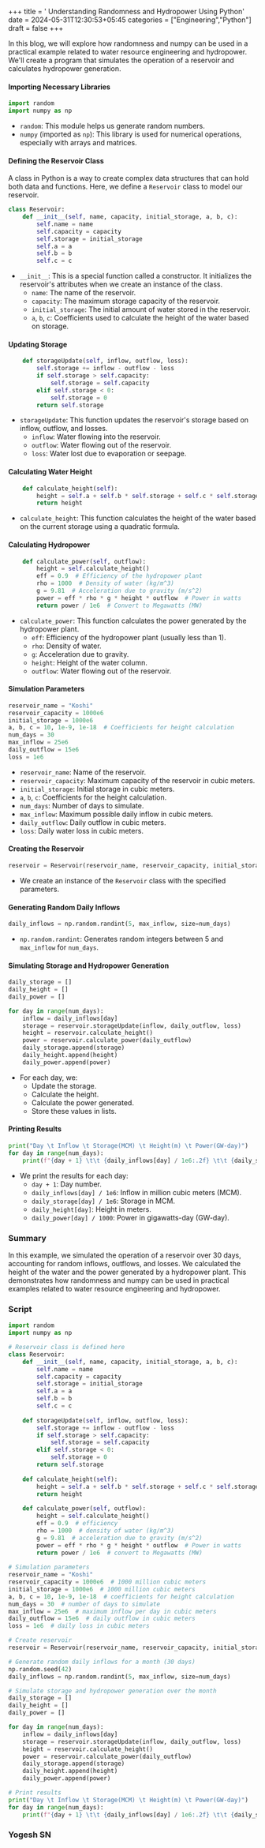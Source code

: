 +++
title = ' Understanding Randomness and Hydropower Using Python'
date = 2024-05-31T12:30:53+05:45
categories = ["Engineering","Python"]
draft = false
+++

In this blog, we will explore how randomness and numpy can be used in a practical example related to water resource engineering and hydropower. We'll create a program that simulates the operation of a reservoir and calculates hydropower generation. 

#### Importing Necessary Libraries

```python
import random
import numpy as np
```

- `random`: This module helps us generate random numbers.
- `numpy` (imported as `np`): This library is used for numerical operations, especially with arrays and matrices.

#### Defining the Reservoir Class

A class in Python is a way to create complex data structures that can hold both data and functions. Here, we define a `Reservoir` class to model our reservoir.

```python
class Reservoir:
    def __init__(self, name, capacity, initial_storage, a, b, c):
        self.name = name
        self.capacity = capacity
        self.storage = initial_storage
        self.a = a 
        self.b = b
        self.c = c
```

- `__init__`: This is a special function called a constructor. It initializes the reservoir's attributes when we create an instance of the class.
  - `name`: The name of the reservoir.
  - `capacity`: The maximum storage capacity of the reservoir.
  - `initial_storage`: The initial amount of water stored in the reservoir.
  - `a`, `b`, `c`: Coefficients used to calculate the height of the water based on storage.

#### Updating Storage

```python
    def storageUpdate(self, inflow, outflow, loss):
        self.storage += inflow - outflow - loss
        if self.storage > self.capacity:
            self.storage = self.capacity
        elif self.storage < 0:
            self.storage = 0
        return self.storage
```

- `storageUpdate`: This function updates the reservoir's storage based on inflow, outflow, and losses.
  - `inflow`: Water flowing into the reservoir.
  - `outflow`: Water flowing out of the reservoir.
  - `loss`: Water lost due to evaporation or seepage.

#### Calculating Water Height

```python
    def calculate_height(self):
        height = self.a + self.b * self.storage + self.c * self.storage**2
        return height
```

- `calculate_height`: This function calculates the height of the water based on the current storage using a quadratic formula.

#### Calculating Hydropower

```python
    def calculate_power(self, outflow):
        height = self.calculate_height()
        eff = 0.9  # Efficiency of the hydropower plant
        rho = 1000  # Density of water (kg/m^3)
        g = 9.81  # Acceleration due to gravity (m/s^2)
        power = eff * rho * g * height * outflow  # Power in watts
        return power / 1e6  # Convert to Megawatts (MW)
```

- `calculate_power`: This function calculates the power generated by the hydropower plant.
  - `eff`: Efficiency of the hydropower plant (usually less than 1).
  - `rho`: Density of water.
  - `g`: Acceleration due to gravity.
  - `height`: Height of the water column.
  - `outflow`: Water flowing out of the reservoir.

#### Simulation Parameters

```python
reservoir_name = "Koshi"
reservoir_capacity = 1000e6
initial_storage = 1000e6
a, b, c = 10, 1e-9, 1e-18  # Coefficients for height calculation
num_days = 30
max_inflow = 25e6
daily_outflow = 15e6
loss = 1e6
```

- `reservoir_name`: Name of the reservoir.
- `reservoir_capacity`: Maximum capacity of the reservoir in cubic meters.
- `initial_storage`: Initial storage in cubic meters.
- `a`, `b`, `c`: Coefficients for the height calculation.
- `num_days`: Number of days to simulate.
- `max_inflow`: Maximum possible daily inflow in cubic meters.
- `daily_outflow`: Daily outflow in cubic meters.
- `loss`: Daily water loss in cubic meters.

#### Creating the Reservoir

```python
reservoir = Reservoir(reservoir_name, reservoir_capacity, initial_storage, a, b, c)
```

- We create an instance of the `Reservoir` class with the specified parameters.

#### Generating Random Daily Inflows

```python
daily_inflows = np.random.randint(5, max_inflow, size=num_days)
```

- `np.random.randint`: Generates random integers between 5 and `max_inflow` for `num_days`.

#### Simulating Storage and Hydropower Generation

```python
daily_storage = []
daily_height = []
daily_power = []

for day in range(num_days):
    inflow = daily_inflows[day]
    storage = reservoir.storageUpdate(inflow, daily_outflow, loss)
    height = reservoir.calculate_height()
    power = reservoir.calculate_power(daily_outflow)
    daily_storage.append(storage)
    daily_height.append(height)
    daily_power.append(power)
```

- For each day, we:
  - Update the storage.
  - Calculate the height.
  - Calculate the power generated.
  - Store these values in lists.

#### Printing Results

```python
print("Day \t Inflow \t Storage(MCM) \t Height(m) \t Power(GW-day)")
for day in range(num_days):
    print(f"{day + 1} \t\t {daily_inflows[day] / 1e6:.2f} \t\t {daily_storage[day] / 1e6:.2f}\t\t{daily_height[day]:.2f}\t\t{daily_power[day] / 1000:.2f}")
```

- We print the results for each day:
  - `day + 1`: Day number.
  - `daily_inflows[day] / 1e6`: Inflow in million cubic meters (MCM).
  - `daily_storage[day] / 1e6`: Storage in MCM.
  - `daily_height[day]`: Height in meters.
  - `daily_power[day] / 1000`: Power in gigawatts-day (GW-day).

### Summary

In this example, we simulated the operation of a reservoir over 30 days, accounting for random inflows, outflows, and losses. We calculated the height of the water and the power generated by a hydropower plant. This demonstrates how randomness and numpy can be used in practical examples related to water resource engineering and hydropower.
### Script
```python
import random
import numpy as np

# Reservoir class is defined here
class Reservoir:
    def __init__(self, name, capacity, initial_storage, a, b, c):
        self.name = name
        self.capacity = capacity
        self.storage = initial_storage
        self.a = a
        self.b = b
        self.c = c
    
    def storageUpdate(self, inflow, outflow, loss):
        self.storage += inflow - outflow - loss
        if self.storage > self.capacity:
            self.storage = self.capacity
        elif self.storage < 0:
            self.storage = 0
        return self.storage
    
    def calculate_height(self):
        height = self.a + self.b * self.storage + self.c * self.storage ** 2
        return height
    
    def calculate_power(self, outflow):
        height = self.calculate_height()
        eff = 0.9  # efficiency
        rho = 1000  # density of water (kg/m^3)
        g = 9.81  # acceleration due to gravity (m/s^2)
        power = eff * rho * g * height * outflow  # Power in watts
        return power / 1e6  # convert to Megawatts (MW)
    
# Simulation parameters
reservoir_name = "Koshi"
reservoir_capacity = 1000e6  # 1000 million cubic meters
initial_storage = 1000e6  # 1000 million cubic meters
a, b, c = 10, 1e-9, 1e-18  # coefficients for height calculation
num_days = 30  # number of days to simulate
max_inflow = 25e6  # maximum inflow per day in cubic meters
daily_outflow = 15e6  # daily outflow in cubic meters
loss = 1e6  # daily loss in cubic meters

# Create reservoir
reservoir = Reservoir(reservoir_name, reservoir_capacity, initial_storage, a, b, c)

# Generate random daily inflows for a month (30 days)
np.random.seed(42)
daily_inflows = np.random.randint(5, max_inflow, size=num_days)

# Simulate storage and hydropower generation over the month
daily_storage = []
daily_height = []
daily_power = []

for day in range(num_days):
    inflow = daily_inflows[day]
    storage = reservoir.storageUpdate(inflow, daily_outflow, loss)
    height = reservoir.calculate_height()
    power = reservoir.calculate_power(daily_outflow)
    daily_storage.append(storage)
    daily_height.append(height)
    daily_power.append(power)

# Print results
print("Day \t Inflow \t Storage(MCM) \t Height(m) \t Power(GW-day)")
for day in range(num_days):
    print(f"{day + 1} \t\t {daily_inflows[day] / 1e6:.2f} \t\t {daily_storage[day] / 1e6:.2f}\t\t{daily_height[day]:.2f}\t\t{daily_power[day] / 1000:.2f}")
```
### Yogesh SN